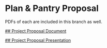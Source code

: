 # Plan & Pantry Proposal

PDFs of each are included in this branch as well.

[## Project Proposal Document](https://docs.google.com/document/d/13MJEFS5ks65qYsdQ6JoFDjLDB35p-npr_MHH3u_Plho)

[## Project Proposal Presentation](https://docs.google.com/presentation/d/1BhHHEqscLXABfsjylZl8HsQDjqxVcVk6I0p1vHdZbuk)